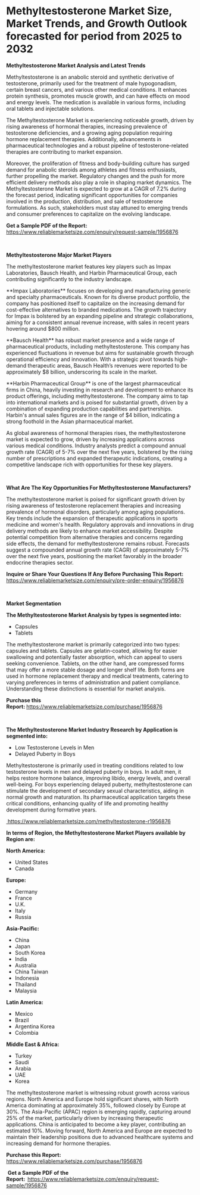 <p><h1>Methyltestosterone Market Size, Market Trends, and Growth Outlook forecasted for period from 2025 to 2032</h1></p><p><strong>Methyltestosterone Market Analysis and Latest Trends</strong></p>
<p><p>Methyltestosterone is an anabolic steroid and synthetic derivative of testosterone, primarily used for the treatment of male hypogonadism, certain breast cancers, and various other medical conditions. It enhances protein synthesis, promotes muscle growth, and can have effects on mood and energy levels. The medication is available in various forms, including oral tablets and injectable solutions.</p><p>The Methyltestosterone Market is experiencing noticeable growth, driven by rising awareness of hormonal therapies, increasing prevalence of testosterone deficiencies, and a growing aging population requiring hormone replacement therapies. Additionally, advancements in pharmaceutical technologies and a robust pipeline of testosterone-related therapies are contributing to market expansion.</p><p>Moreover, the proliferation of fitness and body-building culture has surged demand for anabolic steroids among athletes and fitness enthusiasts, further propelling the market. Regulatory changes and the push for more efficient delivery methods also play a role in shaping market dynamics. The Methyltestosterone Market is expected to grow at a CAGR of 7.2% during the forecast period, indicating significant opportunities for companies involved in the production, distribution, and sale of testosterone formulations. As such, stakeholders must stay attuned to emerging trends and consumer preferences to capitalize on the evolving landscape.</p></p>
<p><strong>Get a Sample PDF of the Report:&nbsp;</strong> <a href="https://www.reliablemarketsize.com/enquiry/request-sample/1956876?utm_campaign=2930&utm_medium=2&utm_source=Github&utm_content=ia&utm_term=19042025&utm_id=methyltestosterone">https://www.reliablemarketsize.com/enquiry/request-sample/1956876</a></p>
<p>&nbsp;</p>
<p><strong>Methyltestosterone Major Market Players</strong></p>
<p><p>The methyltestosterone market features key players such as Impax Laboratories, Bausch Health, and Harbin Pharmaceutical Group, each contributing significantly to the industry landscape.</p><p>**Impax Laboratories** focuses on developing and manufacturing generic and specialty pharmaceuticals. Known for its diverse product portfolio, the company has positioned itself to capitalize on the increasing demand for cost-effective alternatives to branded medications. The growth trajectory for Impax is bolstered by an expanding pipeline and strategic collaborations, aiming for a consistent annual revenue increase, with sales in recent years hovering around $800 million.</p><p>**Bausch Health** has robust market presence and a wide range of pharmaceutical products, including methyltestosterone. This company has experienced fluctuations in revenue but aims for sustainable growth through operational efficiency and innovation. With a strategic pivot towards high-demand therapeutic areas, Bausch Health’s revenues were reported to be approximately $8 billion, underscoring its scale in the market.</p><p>**Harbin Pharmaceutical Group** is one of the largest pharmaceutical firms in China, heavily investing in research and development to enhance its product offerings, including methyltestosterone. The company aims to tap into international markets and is poised for substantial growth, driven by a combination of expanding production capabilities and partnerships. Harbin's annual sales figures are in the range of $4 billion, indicating a strong foothold in the Asian pharmaceutical market.</p><p>As global awareness of hormonal therapies rises, the methyltestosterone market is expected to grow, driven by increasing applications across various medical conditions. Industry analysts predict a compound annual growth rate (CAGR) of 5-7% over the next five years, bolstered by the rising number of prescriptions and expanded therapeutic indications, creating a competitive landscape rich with opportunities for these key players.</p></p>
<p>&nbsp;</p>
<p><strong>What Are The Key Opportunities For Methyltestosterone Manufacturers?</strong></p>
<p><p>The methyltestosterone market is poised for significant growth driven by rising awareness of testosterone replacement therapies and increasing prevalence of hormonal disorders, particularly among aging populations. Key trends include the expansion of therapeutic applications in sports medicine and women's health. Regulatory approvals and innovations in drug delivery methods are likely to enhance market accessibility. Despite potential competition from alternative therapies and concerns regarding side effects, the demand for methyltestosterone remains robust. Forecasts suggest a compounded annual growth rate (CAGR) of approximately 5-7% over the next five years, positioning the market favorably in the broader endocrine therapies sector.</p></p>
<p><strong>Inquire or Share Your Questions If Any Before Purchasing This Report:</strong> <a href="https://www.reliablemarketsize.com/enquiry/pre-order-enquiry/1956876?utm_campaign=2930&utm_medium=2&utm_source=Github&utm_content=ia&utm_term=19042025&utm_id=methyltestosterone">https://www.reliablemarketsize.com/enquiry/pre-order-enquiry/1956876</a></p>
<p>&nbsp;</p>
<p><strong>Market Segmentation</strong></p>
<p><strong>The Methyltestosterone Market Analysis by types is segmented into:</strong></p>
<p><ul><li>Capsules</li><li>Tablets</li></ul></p>
<p><p>The methyltestosterone market is primarily categorized into two types: capsules and tablets. Capsules are gelatin-coated, allowing for easier swallowing and potentially faster absorption, which can appeal to users seeking convenience. Tablets, on the other hand, are compressed forms that may offer a more stable dosage and longer shelf life. Both forms are used in hormone replacement therapy and medical treatments, catering to varying preferences in terms of administration and patient compliance. Understanding these distinctions is essential for market analysis.</p></p>
<p><strong>Purchase this Report:&nbsp;</strong><a href="https://www.reliablemarketsize.com/purchase/1956876?utm_campaign=2930&utm_medium=2&utm_source=Github&utm_content=ia&utm_term=19042025&utm_id=methyltestosterone">https://www.reliablemarketsize.com/purchase/1956876</a></p>
<p>&nbsp;</p>
<p><strong>The Methyltestosterone Market Industry Research by Application is segmented into:</strong></p>
<p><ul><li>Low Testosterone Levels in Men</li><li>Delayed Puberty in Boys</li></ul></p>
<p><p>Methyltestosterone is primarily used in treating conditions related to low testosterone levels in men and delayed puberty in boys. In adult men, it helps restore hormone balance, improving libido, energy levels, and overall well-being. For boys experiencing delayed puberty, methyltestosterone can stimulate the development of secondary sexual characteristics, aiding in normal growth and maturation. Its pharmaceutical application targets these critical conditions, enhancing quality of life and promoting healthy development during formative years.</p></p>
<p><a href="https://www.reliablemarketsize.com/methyltestosterone-r1956876?utm_campaign=2930&utm_medium=2&utm_source=Github&utm_content=ia&utm_term=19042025&utm_id=methyltestosterone">&nbsp;https://www.reliablemarketsize.com/methyltestosterone-r1956876</a></p>
<p><strong>In terms of Region, the Methyltestosterone Market Players available by Region are:</strong></p>
<p>
    <p> <strong> North America: </strong>
        <ul>
            <li>United States</li>
            <li>Canada</li>
        </ul>
        </p> 
    <p> <strong> Europe: </strong>
        <ul>
            <li>Germany</li>
            <li>France</li>
            <li>U.K.</li>
            <li>Italy</li>
            <li>Russia</li>
        </ul>
        </p> 
    <p> <strong> Asia-Pacific: </strong>
        <ul>
            <li>China</li>
            <li>Japan</li>
            <li>South Korea</li>
            <li>India</li>
            <li>Australia</li>
            <li>China Taiwan</li>
            <li>Indonesia</li>
            <li>Thailand</li>
            <li>Malaysia</li>
        </ul>
        </p> 
    <p> <strong> Latin America: </strong>
        <ul>
            <li>Mexico</li>
            <li>Brazil</li>
            <li>Argentina Korea</li>
            <li>Colombia</li>
        </ul>
        </p> 
    <p> <strong> Middle East & Africa: </strong>
        <ul>
            <li>Turkey</li>
            <li>Saudi</li>
            <li>Arabia</li>
            <li>UAE</li>
            <li>Korea</li>
        </ul>
    </p>
    </p>
<p><p>The methyltestosterone market is witnessing robust growth across various regions. North America and Europe hold significant shares, with North America dominating at approximately 35%, followed closely by Europe at 30%. The Asia-Pacific (APAC) region is emerging rapidly, capturing around 25% of the market, particularly driven by increasing therapeutic applications. China is anticipated to become a key player, contributing an estimated 10%. Moving forward, North America and Europe are expected to maintain their leadership positions due to advanced healthcare systems and increasing demand for hormone therapies.</p></p>
<p><strong>Purchase this Report: </strong><a href="https://www.reliablemarketsize.com/purchase/1956876?utm_campaign=2930&utm_medium=2&utm_source=Github&utm_content=ia&utm_term=19042025&utm_id=methyltestosterone">https://www.reliablemarketsize.com/purchase/1956876</a></p>
<p>&nbsp;<strong>Get a Sample PDF of the Report:&nbsp;&nbsp;</strong><a href="https://www.reliablemarketsize.com/enquiry/request-sample/1956876?utm_campaign=2930&utm_medium=2&utm_source=Github&utm_content=ia&utm_term=19042025&utm_id=methyltestosterone">https://www.reliablemarketsize.com/enquiry/request-sample/1956876</a></p>
<p><strong></strong></p>
<p><p></p><p></p><p></p></p>